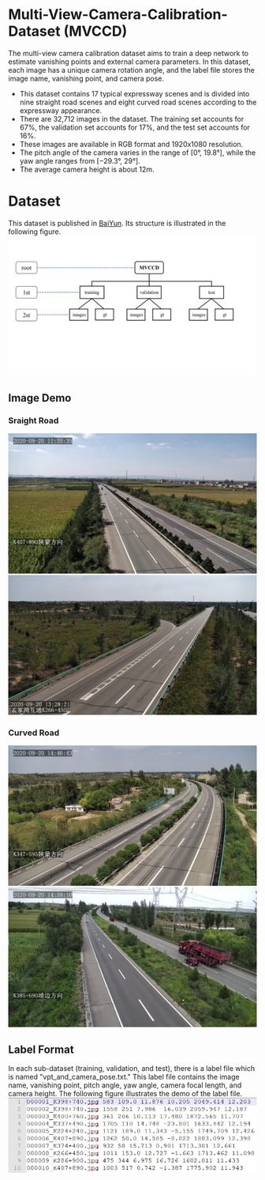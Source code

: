# Multi-View-Camera-Calibration-Dataset (MVCCD)
The multi-view camera calibration dataset aims to train a deep network to estimate vanishing points and external camera parameters. In this dataset, each image has a unique camera rotation angle, and the label file stores the image name, vanishing point, and camera pose.

- This dataset contains 17 typical expressway scenes and is divided into nine straight road scenes and eight curved road scenes according to the expressway appearance.
- There are 32,712 images in the dataset. The training set accounts for 67%, the validation set accounts for 17%, and the test set accounts for 16%.
- These images are available in RGB format and 1920x1080 resolution.
- The pitch angle of the camera varies in the range of [0°, 19.8°], while the yaw angle ranges from [−29.3°, 29°].
- The average camera height is about 12m.

# Dataset
This dataset is published in [BaiYun](). Its structure is illustrated in the following figure.
![](https://github.com/WenTao10/calibration-images/blob/main/dataset.png)
## Image Demo
### Sraight Road
![](https://github.com/WenTao10/calibration-images/blob/main/K407%2B890.jpg)
![](https://github.com/WenTao10/calibration-images/blob/main/K266%2B450.jpg)
### Curved Road
![](https://github.com/WenTao10/calibration-images/blob/main/009363_K347%2B595.jpg)
![](https://github.com/WenTao10/calibration-images/blob/main/009838_K385%2B690.jpg)

## Label Format
In each sub-dataset (training, validation, and test), there is a label file which is named "vpt_and_camera_pose.txt." This label file contains the image name, vanishing point, pitch angle, yaw angle, camera focal length, and camera height.
The following figure illustrates the demo of the label file.
![](https://github.com/WenTao10/calibration-images/blob/main/label.PNG)
